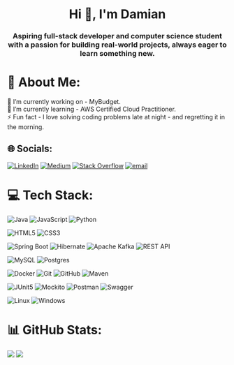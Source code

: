 <h1 align="center">Hi 👋, I'm Damian</h1>
<h3 align="center">Aspiring full-stack developer and computer science student with a passion for building real-world projects, always eager to learn something new.</h3>

# 💫 About Me:
:wrench: I’m currently working on - MyBudget.<br>
:green_book: I’m currently learning - AWS Certified Cloud Practitioner.<br>
⚡ Fun fact - I love solving coding problems late at night - and regretting it in the morning.


## 🌐 Socials:
[![LinkedIn](https://img.shields.io/badge/LinkedIn-%230077B5.svg?logo=linkedin&logoColor=white)](https://linkedin.com/in/damiankwcn) [![Medium](https://img.shields.io/badge/Medium-12100E?logo=medium&logoColor=white)](https://medium.com/@damian.kwiecien) [![Stack Overflow](https://img.shields.io/badge/-Stackoverflow-FE7A16?logo=stack-overflow&logoColor=white)](https://stackoverflow.com/users/30948032) [![email](https://img.shields.io/badge/Email-D14836?logo=gmail&logoColor=white)](mailto:damian.kwiecien@outlook.com) 

# 💻 Tech Stack:

![Java](https://img.shields.io/badge/java-%23ED8B00.svg?style=for-the-badge&logo=openjdk&logoColor=white)
![JavaScript](https://img.shields.io/badge/javascript-%23323330.svg?style=for-the-badge&logo=javascript&logoColor=%23F7DF1E)
![Python](https://img.shields.io/badge/python-3670A0?style=for-the-badge&logo=python&logoColor=ffdd54)

![HTML5](https://img.shields.io/badge/html5-E34F26.svg?style=for-the-badge&logo=html5&logoColor=white)
![CSS3](https://img.shields.io/badge/css3-1572B6.svg?style=for-the-badge&logo=css3&logoColor=white)

![Spring Boot](https://img.shields.io/badge/spring--boot-6DB33F.svg?style=for-the-badge&logo=springboot&logoColor=white)
![Hibernate](https://img.shields.io/badge/Hibernate-59666C?style=for-the-badge&logo=Hibernate&logoColor=white)
![Apache Kafka](https://img.shields.io/badge/Apache%20Kafka-000?style=for-the-badge&logo=apachekafka)
![REST API](https://img.shields.io/badge/REST%20API-005571.svg?style=for-the-badge&logo=rest&logoColor=white)

![MySQL](https://img.shields.io/badge/mysql-4479A1.svg?style=for-the-badge&logo=mysql&logoColor=white)
![Postgres](https://img.shields.io/badge/postgres-%23316192.svg?style=for-the-badge&logo=postgresql&logoColor=white)

![Docker](https://img.shields.io/badge/docker-%230db7ed.svg?style=for-the-badge&logo=docker&logoColor=white)
![Git](https://img.shields.io/badge/git-%23F05033.svg?style=for-the-badge&logo=git&logoColor=white)
![GitHub](https://img.shields.io/badge/github-%23121011.svg?style=for-the-badge&logo=github&logoColor=white)
![Maven](https://img.shields.io/badge/maven-C71A36.svg?style=for-the-badge&logo=apachemaven&logoColor=white)

![JUnit5](https://img.shields.io/badge/junit5-%23E33332.svg?style=for-the-badge&logo=junit5&logoColor=white)
![Mockito](https://img.shields.io/badge/mockito-45C1A0.svg?style=for-the-badge&logo=mockito&logoColor=white)
![Postman](https://img.shields.io/badge/Postman-FF6C37?style=for-the-badge&logo=postman&logoColor=white)
![Swagger](https://img.shields.io/badge/-Swagger-%23Clojure?style=for-the-badge&logo=swagger&logoColor=white)

![Linux](https://img.shields.io/badge/linux-FCC624.svg?style=for-the-badge&logo=linux&logoColor=black)
![Windows](https://img.shields.io/badge/windows-0078D6.svg?style=for-the-badge&logo=windows&logoColor=white)

# 📊 GitHub Stats:
![](https://nirzak-streak-stats.vercel.app/?user=DamianKwcn&theme=nightowl&hide_border=false) ![](https://github-readme-stats.vercel.app/api/top-langs/?username=DamianKwcn&theme=nightowl&hide_border=false&include_all_commits=false&count_private=false&layout=compact)

<!-- Proudly created with GPRM ( https://gprm.itsvg.in ) -->
